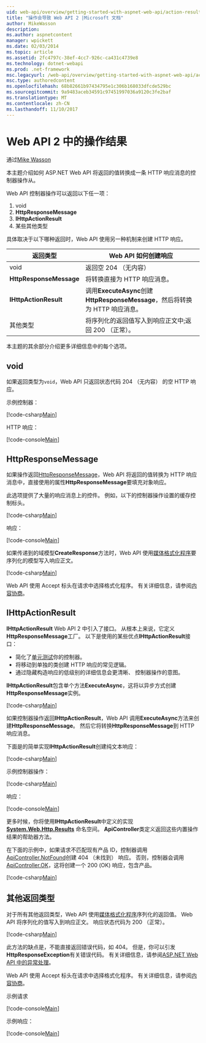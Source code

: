 ```yaml
---
uid: web-api/overview/getting-started-with-aspnet-web-api/action-results
title: "操作会导致 Web API 2 |Microsoft 文档"
author: MikeWasson
description: 
ms.author: aspnetcontent
manager: wpickett
ms.date: 02/03/2014
ms.topic: article
ms.assetid: 2fc4797c-38ef-4cc7-926c-ca431c4739e8
ms.technology: dotnet-webapi
ms.prod: .net-framework
msc.legacyurl: /web-api/overview/getting-started-with-aspnet-web-api/action-results
msc.type: authoredcontent
ms.openlocfilehash: 68b82661b97434795e1c306b168033dfcde529bc
ms.sourcegitcommit: 9a9483aceb34591c97451997036a9120c3fe2baf
ms.translationtype: MT
ms.contentlocale: zh-CN
ms.lasthandoff: 11/10/2017
---
```

<a name="action-results-in-web-api-2"></a>Web API 2 中的操作结果
====================
通过[Mike Wasson](https://github.com/MikeWasson)

本主题介绍如何 ASP.NET Web API 将返回的值转换成一条 HTTP 响应消息的控制器操作从。

Web API 控制器操作可以返回以下任一项：

1. void
2. **HttpResponseMessage**
3. **IHttpActionResult**
4. 某些其他类型

具体取决于以下哪种返回时，Web API 使用另一种机制来创建 HTTP 响应。

| 返回类型 | Web API 如何创建响应 |
| --- | --- |
| void | 返回空 204 （无内容） |
| **HttpResponseMessage** | 将转换直接为 HTTP 响应消息。 |
| **IHttpActionResult** | 调用**ExecuteAsync**创建**HttpResponseMessage**，然后将转换为 HTTP 响应消息。 |
| 其他类型 | 将序列化的返回值写入到响应正文中;返回 200 （正常）。 |

本主题的其余部分介绍更多详细信息中的每个选项。

## <a name="void"></a>void

如果返回类型为`void`，Web API 只返回状态代码 204 （无内容） 的空 HTTP 响应。

示例控制器：

[!code-csharp[Main](action-results/samples/sample1.cs)]

HTTP 响应：

[!code-console[Main](action-results/samples/sample2.cmd)]

## <a name="httpresponsemessage"></a>HttpResponseMessage

如果操作返回[HttpResponseMessage](https://msdn.microsoft.com/en-us/library/system.net.http.httpresponsemessage.aspx)，Web API 将返回的值转换为 HTTP 响应消息中，直接使用的属性**HttpResponseMessage**要填充对象响应。

此选项提供了大量的响应消息上的控件。 例如，以下的控制器操作设置的缓存控制标头。

[!code-csharp[Main](action-results/samples/sample3.cs)]

响应：

[!code-console[Main](action-results/samples/sample4.cmd?highlight=2)]

如果传递到的域模型**CreateResponse**方法时，Web API 使用[媒体格式化程序](../formats-and-model-binding/media-formatters.md)要序列化的模型写入响应正文。

[!code-csharp[Main](action-results/samples/sample5.cs)]

Web API 使用 Accept 标头在请求中选择格式化程序。 有关详细信息，请参阅[内容协商](../formats-and-model-binding/content-negotiation.md)。

## <a name="ihttpactionresult"></a>IHttpActionResult

**IHttpActionResult** Web API 2 中引入了接口。 从根本上来说，它定义**HttpResponseMessage**工厂。 以下是使用的某些优点**IHttpActionResult**接口：

- 简化了[单元测试](../testing-and-debugging/unit-testing-controllers-in-web-api.md)你的控制器。
- 将移动到单独的类创建 HTTP 响应的常见逻辑。
- 通过隐藏构造响应的低级别的详细信息会更清晰、 控制器操作的意图。

**IHttpActionResult**包含单个方法**ExecuteAsync**，这将以异步方式创建**HttpResponseMessage**实例。

[!code-csharp[Main](action-results/samples/sample6.cs)]

如果控制器操作返回**IHttpActionResult**，Web API 调用**ExecuteAsync**方法来创建**HttpResponseMessage**。 然后它将转换**HttpResponseMessage**到 HTTP 响应消息。

下面是的简单实现**IHttpActionResult**创建纯文本响应：

[!code-csharp[Main](action-results/samples/sample7.cs)]

示例控制器操作：

[!code-csharp[Main](action-results/samples/sample8.cs)]

响应：

[!code-console[Main](action-results/samples/sample9.cmd)]

更多时候，你将使用**IHttpActionResult**中定义的实现 **[System.Web.Http.Results](https://msdn.microsoft.com/en-us/library/system.web.http.results.aspx)** 命名空间。 **ApiController**类定义返回这些内置操作结果的帮助器方法。

在下面的示例中，如果请求不匹配现有产品 ID，控制器调用[ApiController.NotFound](https://msdn.microsoft.com/en-us/library/system.web.http.apicontroller.notfound.aspx)创建 404 （未找到） 响应。 否则，控制器会调用[ApiController.OK](https://msdn.microsoft.com/en-us/library/dn314591.aspx)，这将创建一个 200 (OK) 响应，包含产品。

[!code-csharp[Main](action-results/samples/sample10.cs)]

## <a name="other-return-types"></a>其他返回类型

对于所有其他返回类型，Web API 使用[媒体格式化程序](../formats-and-model-binding/media-formatters.md)序列化的返回值。 Web API 将序列化的值写入到响应正文。 响应状态代码为 200 （正常）。

[!code-csharp[Main](action-results/samples/sample11.cs)]

此方法的缺点是，不能直接返回错误代码，如 404。 但是，你可以引发**HttpResponseException**有关错误代码。 有关详细信息，请参阅[ASP.NET Web API 中的异常处理](../error-handling/exception-handling.md)。

Web API 使用 Accept 标头在请求中选择格式化程序。 有关详细信息，请参阅[内容协商](../formats-and-model-binding/content-negotiation.md)。

示例请求

[!code-console[Main](action-results/samples/sample12.cmd)]

示例响应：

[!code-console[Main](action-results/samples/sample13.cmd)]
